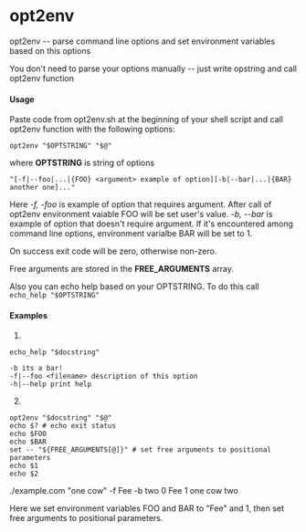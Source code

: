 opt2env
======

opt2env -- parse command line options and set environment variables based on this options

You don't need to parse your options manually -- just write opstring and call opt2env function

#### Usage
Paste code from opt2env.sh at the beginning of your shell script and call opt2env function with the following options:

`opt2env "$OPTSTRING" "$@"`

where **OPTSTRING** is string of options 

`"[-f|--foo|...|{FOO} <argument> example of option][-b|--bar|...|{BAR} another one]..."`

Here *-f, -foo* is example of option that requires argument. After call of opt2env environment vaiable FOO will be set user's value.
*-b, --bar* is example of option that doesn't require argument. If it's encountered among command line options, environment varialbe BAR will be set to 1.

On success exit code will be zero, otherwise non-zero.

Free arguments are stored in the **FREE_ARGUMENTS** array.

Also you can echo help based on your OPTSTRING. To do this call
`echo_help "$OPTSTRING"`

#### Examples
1. 
```docstring="[-b|{BAR} its a bar!][-f|--foo|{FOO} <filename> description of this option]"
echo_help "$docstring"
```

    -b its a bar!
    -f|--foo <filename> description of this option
    -h|--help print help
    
    
2.
```docstring="[-b|{BAR} its a bar!][-f|--foo|{FOO} <filename> description of this option]"
opt2env "$docstring" "$@"
echo $? # echo exit status
echo $FOO
echo $BAR
set -- "${FREE_ARGUMENTS[@]}" # set free arguments to positional parameters
echo $1
echo $2
```

./example.com "one cow" -f Fee -b two
0
Fee
1
one cow
two

Here we set environment variables FOO and BAR to "Fee" and 1, then set free arguments to positional parameters.

